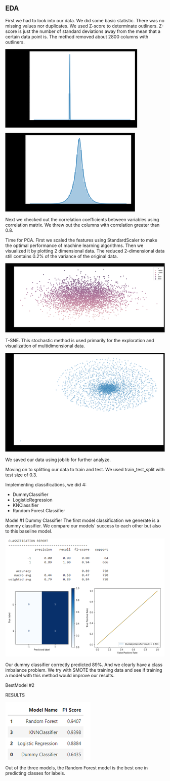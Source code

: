 ## EDA
First we had to look into our data. We did some basic statistic.
There was no missing values nor duplicates. We used Z-score to determinate outliners. Z-score is just the number of standard deviations away from the mean that a certain data point is. The method removed about 2800 columns with
outliners. 

![](2022-06-26-14-58-25.png)

![](2022-06-26-14-59-17.png)


Next we checked out the correlation coefficients between variables using correlation
matrix. We threw out the columns with correlation greater than 0.8.

Time for PCA. First we scaled the features using StandardScaler to make the optimal
performance of machine learning algorithms. Then we visualized it by plotting 2 
dimensional data. The reduced 2-dimensional data still contains 0.2% of the variance 
of the original data.

![](2022-06-26-14-59-44.png)

T-SNE. This stochastic method is used primarily for the exploration and visualization 
of multidimensional data.

![](2022-06-26-14-59-55.png)

We saved our data using joblib for further analyze.

Moving on to splitting our data to train and test. We used train_test_split with test 
size of 0.3. 

Implementing classifications, we did 4:
+ DummyClassifier
+ LogisticRegression
+ KNClassifier
+ Random Forest Classifier

Model #1 Dummy Classifier
The first model classification we generate is a dummy classifier. We compare our models' success to each other but also to this baseline model.

![](2022-06-26-15-04-11.png)

Our dummy classifier correctly predicted 89%. And we clearly have a class imbalance problem. We try with SMOTE the training data and see if training a model with this method would improve our results.




BestModel #2 



RESULTS


![](2022-06-26-15-20-51.png)

Out of the three models, the Random Forest model is the best one in predicting classes for labels. 
